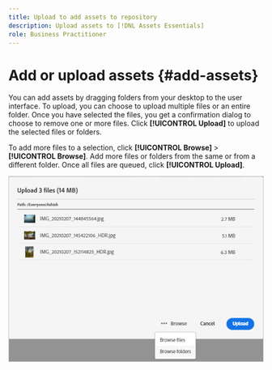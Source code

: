 ```yaml
---
title: Upload to add assets to repository
description: Upload assets to [!DNL Assets Essentials]
role: Business Practitioner
---
```


# Add or upload assets {#add-assets}

You can add assets by dragging folders from your desktop to the user interface. To upload, you can choose to upload multiple files or an entire folder. Once you have selected the files, you get a confirmation dialog to choose to remove one or more files. Click **[!UICONTROL Upload]** to upload the selected files or folders.

To add more files to a selection, click **[!UICONTROL Browse]** > **[!UICONTROL Browse]**. Add more files or folders from the same or from a different folder. Once all files are queued, click **[!UICONTROL Upload]**.

![Upload files and folders](assets/upload-browse-files-folders.png)
